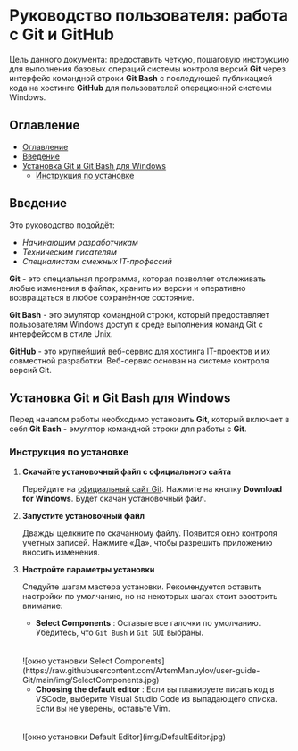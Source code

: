 # Руководство пользователя: работа с Git и GitHub

Цель данного документа: предоставить четкую, пошаговую инструкцию для выполнения базовых операций системы контроля версий **Git** через интерфейс командной строки **Git Bash** с последующей публикацией кода на хостинге **GitHub** для пользователей операционной системы Windows.

## Оглавление

- [Оглавление](#оглавление)
- [Введение](#введение)
- [Установка Git и Git Bash для Windows](#установка-git-и-git-bash-для-windows)
  - [Инструкция по установке](#инструкция-по-установке)

## Введение

Это руководство подойдёт:

* *Начинающим разработчикам*
* *Техническим писателям*
* *Специалистам смежных IT-профессий*

**Git** - это специальная программа, которая позволяет отслеживать любые изменения в файлах, хранить их версии и оперативно возвращаться в любое сохранённое состояние.

**Git Bash** - это эмулятор командной строки, который предоставляет пользователям Windows доступ к среде выполнения команд Git  с интерфейсом в стиле Unix.

**GitHub** - это крупнейший веб-сервис для хостинга IT-проектов и их совместной разработки. Веб-сервис основан на системе контроля версий Git.

## Установка Git и Git Bash для Windows

Перед началом работы необходимо установить **Git**, который включает в себя **Git Bash** - эмулятор командной строки для работы с **Git**.

### Инструкция по установке

1. **Скачайте установочный файл с официального сайта**<br>
   
    Перейдите на [официальный сайт Git](https://git-scm.com/). Нажмите на кнопку **Download for Windows**. Будет скачан установочный файл.

2. **Запустите установочный файл**</br>
   
   Дважды щелкните по скачанному файлу. Появится окно контроля учетных записей. Нажмите «Да», чтобы разрешить приложению вносить изменения.

3. **Настройте параметры установки**

    Следуйте шагам мастера установки. Рекомендуется оставить настройки по умолчанию, но на некоторых шагах стоит заострить внимание:
    * **Select Components** : Оставьте все галочки по умолчанию. Убедитесь, что `Git Bush` и `Git GUI` выбраны.
    </br>
    </br>
    ![окно установки Select Components](https://raw.githubusercontent.com/ArtemManuylov/user-guide-Git/main/img/SelectComponents.jpg)

    * **Choosing the default editor** : Если вы планируете писать код в VSCode, выберите Visual Studio Code из выпадающего списка. Если вы не уверены, оставьте Vim.
    </br>
    </br> 
    ![окно установки Default Editor](img/DefaultEditor.jpg)

  

   
